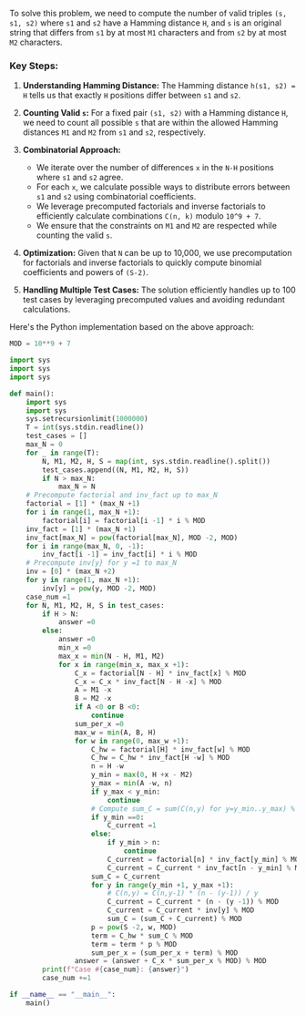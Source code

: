 To solve this problem, we need to compute the number of valid triples `(s, s1, s2)` where `s1` and `s2` have a Hamming distance `H`, and `s` is an original string that differs from `s1` by at most `M1` characters and from `s2` by at most `M2` characters. 

### Key Steps:
1. **Understanding Hamming Distance:** The Hamming distance `h(s1, s2) = H` tells us that exactly `H` positions differ between `s1` and `s2`. 

2. **Counting Valid `s`:** For a fixed pair `(s1, s2)` with a Hamming distance `H`, we need to count all possible `s` that are within the allowed Hamming distances `M1` and `M2` from `s1` and `s2`, respectively. 

3. **Combinatorial Approach:** 
   - We iterate over the number of differences `x` in the `N-H` positions where `s1` and `s2` agree.
   - For each `x`, we calculate possible ways to distribute errors between `s1` and `s2` using combinatorial coefficients.
   - We leverage precomputed factorials and inverse factorials to efficiently calculate combinations `C(n, k)` modulo `10^9 + 7`.
   - We ensure that the constraints on `M1` and `M2` are respected while counting the valid `s`.

4. **Optimization:** Given that `N` can be up to 10,000, we use precomputation for factorials and inverse factorials to quickly compute binomial coefficients and powers of `(S-2)`.

5. **Handling Multiple Test Cases:** The solution efficiently handles up to 100 test cases by leveraging precomputed values and avoiding redundant calculations.

Here's the Python implementation based on the above approach:

```python
MOD = 10**9 + 7

import sys
import sys
import sys

def main():
    import sys
    import sys
    sys.setrecursionlimit(1000000)
    T = int(sys.stdin.readline())
    test_cases = []
    max_N = 0
    for _ in range(T):
        N, M1, M2, H, S = map(int, sys.stdin.readline().split())
        test_cases.append((N, M1, M2, H, S))
        if N > max_N:
            max_N = N
    # Precompute factorial and inv_fact up to max_N
    factorial = [1] * (max_N +1)
    for i in range(1, max_N +1):
        factorial[i] = factorial[i -1] * i % MOD
    inv_fact = [1] * (max_N +1)
    inv_fact[max_N] = pow(factorial[max_N], MOD -2, MOD)
    for i in range(max_N, 0, -1):
        inv_fact[i -1] = inv_fact[i] * i % MOD
    # Precompute inv[y} for y =1 to max_N
    inv = [0] * (max_N +2)
    for y in range(1, max_N +1):
        inv[y] = pow(y, MOD -2, MOD)
    case_num =1
    for N, M1, M2, H, S in test_cases:
        if H > N:
            answer =0
        else:
            answer =0
            min_x =0
            max_x = min(N - H, M1, M2)
            for x in range(min_x, max_x +1):
                C_x = factorial[N - H] * inv_fact[x] % MOD
                C_x = C_x * inv_fact[N - H -x] % MOD
                A = M1 -x
                B = M2 -x
                if A <0 or B <0:
                    continue
                sum_per_x =0
                max_w = min(A, B, H)
                for w in range(0, max_w +1):
                    C_hw = factorial[H] * inv_fact[w] % MOD
                    C_hw = C_hw * inv_fact[H -w] % MOD
                    n = H -w
                    y_min = max(0, H +x - M2)
                    y_max = min(A -w, n)
                    if y_max < y_min:
                        continue
                    # Compute sum_C = sum(C(n,y) for y=y_min..y_max) % MOD
                    if y_min ==0:
                        C_current =1
                    else:
                        if y_min > n:
                            continue
                        C_current = factorial[n] * inv_fact[y_min] % MOD
                        C_current = C_current * inv_fact[n - y_min] % MOD
                    sum_C = C_current
                    for y in range(y_min +1, y_max +1):
                        # C(n,y) = C(n,y-1) * (n - (y-1)) / y
                        C_current = C_current * (n - (y -1)) % MOD
                        C_current = C_current * inv[y] % MOD
                        sum_C = (sum_C + C_current) % MOD
                    p = pow(S -2, w, MOD)
                    term = C_hw * sum_C % MOD
                    term = term * p % MOD
                    sum_per_x = (sum_per_x + term) % MOD
                answer = (answer + C_x * sum_per_x % MOD) % MOD
        print(f"Case #{case_num}: {answer}")
        case_num +=1

if __name__ == "__main__":
    main()
```